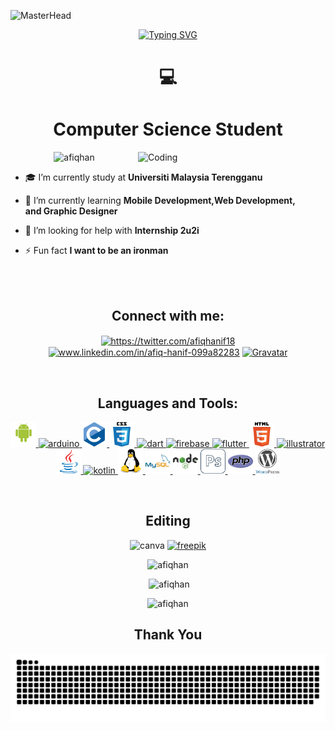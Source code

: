 ![MasterHead](https://1.bp.blogspot.com/-7A4WynwLsMw/XbBpCXG8fHI/AAAAAAAAMt4/uOa1bpLskYgrwGbllhSu2SDj_Mig8SXJQCLcBGAsYHQ/s1600/2000_600px.gif)

<div align="center" dir="auto"> 
<a href=""><img src="https://readme-typing-svg.demolab.com?font=&weight=900&size=27&duration=3000&pause=1000&background=FF373700&center=true&vCenter=true&random=false&width=435&lines=Welcome+To+My+Profile+!!!;Hi+%F0%9F%91%8B+!!+Afiq+Han+here" alt="Typing SVG" /></a>
</div>


<h1 align="center">💻</h1>
<h1 align="center">Computer Science Student</h1>
  
<div> <img align="right" dir="auto" alt="Coding" width="300" src="https://media.giphy.com/media/qgQUggAC3Pfv687qPC/giphy.gif"> </div>

<p align="center"> <img src="https://komarev.com/ghpvc/?username=afiqhan&label=Profile%20views&color=0e75b6&style=flat" alt="afiqhan" /> </p>

- 🎓 I’m currently study at **Universiti Malaysia Terengganu**

- 📱 I’m currently learning **Mobile Development,Web Development,<br>
  and Graphic Designer** 

- 🤝 I’m looking for help with **Internship 2u2i**

- ⚡ Fun fact **I want to be an ironman**
<br>
<br>

<h2 align="center">Connect with me: </h2>
<p align="center">
<a href="https://twitter.com/https://twitter.com/afiqhanif18" target="blank"><img align="center" src="https://raw.githubusercontent.com/rahuldkjain/github-profile-readme-generator/master/src/images/icons/Social/twitter.svg" alt="https://twitter.com/afiqhanif18" height="30" width="40" /></a>
<a href="https://linkedin.com/in/www.linkedin.com/in/afiq-hanif-099a82283" target="blank"><img align="center" src="https://raw.githubusercontent.com/rahuldkjain/github-profile-readme-generator/master/src/images/icons/Social/linked-in-alt.svg" alt="www.linkedin.com/in/afiq-hanif-099a82283" height="30" width="40" /></a>
<a href="https://gravatar.com/afiqhan" target="_blank">
  <img align="center" src="https://www.gravatar.com/avatar/00000000000000000000000000000000?s=1000" alt="Gravatar" height="30" width="40" />
</a>


</p> 
<br>

<h2 align="center">Languages and Tools:</h2>
<p align="center"> <a href="https://developer.android.com" target="_blank" rel="noreferrer"> <img src="https://raw.githubusercontent.com/devicons/devicon/master/icons/android/android-original-wordmark.svg" alt="android" width="40" height="40"/> </a> <a href="https://www.arduino.cc/" target="_blank" rel="noreferrer"> <img src="https://cdn.worldvectorlogo.com/logos/arduino-1.svg" alt="arduino" width="40" height="40"/> </a> <a href="https://www.cprogramming.com/" target="_blank" rel="noreferrer"> <img src="https://raw.githubusercontent.com/devicons/devicon/master/icons/c/c-original.svg" alt="c" width="40" height="40"/> </a> <a href="https://www.w3schools.com/css/" target="_blank" rel="noreferrer"> <img src="https://raw.githubusercontent.com/devicons/devicon/master/icons/css3/css3-original-wordmark.svg" alt="css3" width="40" height="40"/> </a> <a href="https://dart.dev" target="_blank" rel="noreferrer"> <img src="https://www.vectorlogo.zone/logos/dartlang/dartlang-icon.svg" alt="dart" width="40" height="40"/> </a> <a href="https://firebase.google.com/" target="_blank" rel="noreferrer"> <img src="https://www.vectorlogo.zone/logos/firebase/firebase-icon.svg" alt="firebase" width="40" height="40"/> </a> <a href="https://flutter.dev" target="_blank" rel="noreferrer"> <img src="https://www.vectorlogo.zone/logos/flutterio/flutterio-icon.svg" alt="flutter" width="40" height="40"/> </a> <a href="https://www.w3.org/html/" target="_blank" rel="noreferrer"> <img src="https://raw.githubusercontent.com/devicons/devicon/master/icons/html5/html5-original-wordmark.svg" alt="html5" width="40" height="40"/> </a> <a href="https://www.adobe.com/in/products/illustrator.html" target="_blank" rel="noreferrer"> <img src="https://www.vectorlogo.zone/logos/adobe_illustrator/adobe_illustrator-icon.svg" alt="illustrator" width="40" height="40"/> </a> <a href="https://www.java.com" target="_blank" rel="noreferrer"> <img src="https://raw.githubusercontent.com/devicons/devicon/master/icons/java/java-original.svg" alt="java" width="40" height="40"/> </a> <a href="https://kotlinlang.org" target="_blank" rel="noreferrer"> <img src="https://www.vectorlogo.zone/logos/kotlinlang/kotlinlang-icon.svg" alt="kotlin" width="40" height="40"/> </a> <a href="https://www.linux.org/" target="_blank" rel="noreferrer"> <img src="https://raw.githubusercontent.com/devicons/devicon/master/icons/linux/linux-original.svg" alt="linux" width="40" height="40"/> </a> <a href="https://www.mysql.com/" target="_blank" rel="noreferrer"> <img src="https://raw.githubusercontent.com/devicons/devicon/master/icons/mysql/mysql-original-wordmark.svg" alt="mysql" width="40" height="40"/> </a> <a href="https://nodejs.org" target="_blank" rel="noreferrer"> <img src="https://raw.githubusercontent.com/devicons/devicon/master/icons/nodejs/nodejs-original-wordmark.svg" alt="nodejs" width="40" height="40"/> </a> <a href="https://www.photoshop.com/en" target="_blank" rel="noreferrer"> <img src="https://raw.githubusercontent.com/devicons/devicon/master/icons/photoshop/photoshop-line.svg" alt="photoshop" width="40" height="40"/> </a> <a href="https://www.php.net" target="_blank" rel="noreferrer"> <img src="https://raw.githubusercontent.com/devicons/devicon/master/icons/php/php-original.svg" alt="php" width="40" height="40"/> </a> <a href="https://wordpress.org" target="_blank" rel="noreferrer"> <img src="https://raw.githubusercontent.com/devicons/devicon/master/icons/wordpress/wordpress-original.svg" alt="wordpress" width="40" height="40"/>
  </a></p> 
<br>

<h2 align="center"> Editing </h2>
<p align="center"    <a href="https://www.canva.com">
    <img src="[https://upload.wikimedia.org/wikipedia/commons/3/30/Canva_Logo.png](https://www.google.com/url?sa=i&url=https%3A%2F%2Ffreebiehive.com%2Fcanva-logo-png%2F&psig=AOvVaw1H11zUsG6S1xpjUPuo_uac&ust=1718643081173000&source=images&cd=vfe&opi=89978449&ved=0CBAQjRxqFwoTCOj9-MPK4IYDFQAAAAAdAAAAABAE)" alt="canva" width="40" height="40"/> </a>
    <a href="https://www.freepik.com" target="_blank" rel="noreferrer">
  <img src="![image](https://github.com/afiqhan/afiqhan/assets/121393948/71c620cb-2d1c-4f1c-a3db-55d642de9e4f)
" alt="freepik" width="40" height="40"/>
  </a></p>

<div align="center" dir="auto">
    <p><img src="https://github-readme-stats.vercel.app/api/top-langs?username=afiqhan&show_icons=true&locale=en&layout=compact" alt="afiqhan" /></p>
    <p>&nbsp;<img src="https://github-readme-stats.vercel.app/api?username=afiqhan&show_icons=true&locale=en" alt="afiqhan" /></p>
    <p><img src="https://github-readme-streak-stats.herokuapp.com/?user=afiqhan&" alt="afiqhan" /></p>
</div>





<div>
<h2 align="center">Thank You</h2>
<div align="center">
</div>


<picture>
  <source
    media="(prefers-color-scheme: dark)"
    srcset="https://raw.githubusercontent.com/platane/snk/output/github-contribution-grid-snake-dark.svg"
  />
  <source
    media="(prefers-color-scheme: light)"
    srcset="https://raw.githubusercontent.com/platane/snk/output/github-contribution-grid-snake.svg"
  />
  <img
    alt="github contribution grid snake animation"
    src="https://raw.githubusercontent.com/platane/snk/output/github-contribution-grid-snake.svg"
  />
</picture>

